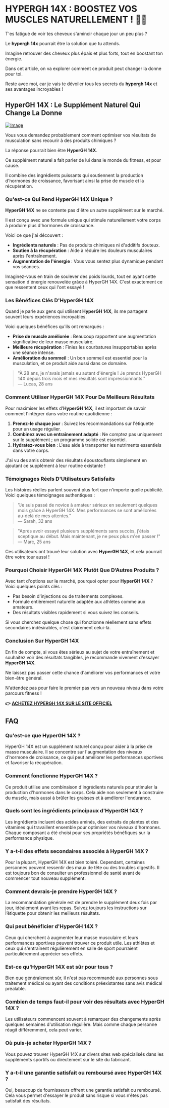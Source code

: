 # HYPERGH 14X : BOOSTEZ VOS MUSCLES NATURELLEMENT ! 💪✨

T'es fatigué de voir tes cheveux s'amincir chaque jour un peu plus ? 

Le **hypergh 14x** pourrait être la solution que tu attends. 

Imagine retrouver des cheveux plus épais et plus forts, tout en boostant ton énergie. 

Dans cet article, on va explorer comment ce produit peut changer la donne pour toi. 

Reste avec moi, car je vais te dévoiler tous les secrets du **hypergh 14x** et ses avantages incroyables !

## HyperGH 14X : Le Supplément Naturel Qui Change La Donne

[![Image](https://www2.sellhealth.com/111/hypergh14x_a_11_1.jpg)](https://gchaffi.com/by8IiHBj)

Vous vous demandez probablement comment optimiser vos résultats de musculation sans recourir à des produits chimiques ? 

La réponse pourrait bien être **HyperGH 14X**. 

Ce supplément naturel a fait parler de lui dans le monde du fitness, et pour cause. 

Il combine des ingrédients puissants qui soutiennent la production d'hormones de croissance, favorisant ainsi la prise de muscle et la récupération.

### Qu'est-ce Qui Rend HyperGH 14X Unique ?

**HyperGH 14X** ne se contente pas d'être un autre supplément sur le marché. 

Il est conçu avec une formule unique qui stimule naturellement votre corps à produire plus d'hormones de croissance.

Voici ce que j'ai découvert :

- **Ingrédients naturels** : Pas de produits chimiques ni d'additifs douteux.
- **Soutien à la récupération** : Aide à réduire les douleurs musculaires après l'entraînement.
- **Augmentation de l'énergie** : Vous vous sentez plus dynamique pendant vos séances.

Imaginez-vous en train de soulever des poids lourds, tout en ayant cette sensation d'énergie renouvelée grâce à HyperGH 14X. C'est exactement ce que ressentent ceux qui l'ont essayé !

### Les Bénéfices Clés D'HyperGH 14X

Quand je parle aux gens qui utilisent **HyperGH 14X**, ils me partagent souvent leurs expériences incroyables. 

Voici quelques bénéfices qu'ils ont remarqués :

- **Prise de muscle améliorée** : Beaucoup rapportent une augmentation significative de leur masse musculaire.
- **Meilleure récupération** : Finies les courbatures insupportables après une séance intense.
- **Amélioration du sommeil** : Un bon sommeil est essentiel pour la musculation, et ce produit aide aussi dans ce domaine.

> "À 28 ans, je n'avais jamais eu autant d'énergie ! Je prends HyperGH 14X depuis trois mois et mes résultats sont impressionnants."  
> — Lucas, 28 ans

### Comment Utiliser HyperGH 14X Pour De Meilleurs Résultats

Pour maximiser les effets d'**HyperGH 14X**, il est important de savoir comment l'intégrer dans votre routine quotidienne :

1. **Prenez-le chaque jour** : Suivez les recommandations sur l'étiquette pour un usage régulier.
2. **Combinez avec un entraînement adapté** : Ne comptez pas uniquement sur le supplément ; un programme solide est essentiel.
3. **Hydratez-vous bien** : L'eau aide à transporter les nutriments essentiels dans votre corps.

J'ai vu des amis obtenir des résultats époustouflants simplement en ajoutant ce supplément à leur routine existante !

### Témoignages Réels D'Utilisateurs Satisfaits

Les histoires réelles parlent souvent plus fort que n'importe quelle publicité. Voici quelques témoignages authentiques :

> "Je suis passé de novice à amateur sérieux en seulement quelques mois grâce à HyperGH 14X. Mes performances se sont améliorées au-delà de mes attentes."  
> — Sarah, 32 ans

> "Après avoir essayé plusieurs suppléments sans succès, j'étais sceptique au début. Mais maintenant, je ne peux plus m'en passer !"  
> — Marc, 25 ans

Ces utilisateurs ont trouvé leur solution avec **HyperGH 14X**, et cela pourrait être votre tour aussi !

### Pourquoi Choisir HyperGH 14X Plutôt Que D’Autres Produits ?

Avec tant d'options sur le marché, pourquoi opter pour **HyperGH 14X** ? Voici quelques points clés :

- Pas besoin d'injections ou de traitements complexes.
- Formule entièrement naturelle adaptée aux athlètes comme aux amateurs.
- Des résultats visibles rapidement si vous suivez les conseils.

Si vous cherchez quelque chose qui fonctionne réellement sans effets secondaires indésirables, c'est clairement celui-là.

### Conclusion Sur HyperGH 14X

En fin de compte, si vous êtes sérieux au sujet de votre entraînement et souhaitez voir des résultats tangibles, je recommande vivement d'essayer **HyperGH 14X**.

Ne laissez pas passer cette chance d'améliorer vos performances et votre bien-être général.

N'attendez pas pour faire le premier pas vers un nouveau niveau dans votre parcours fitness !



**👉 [ACHETEZ HYPERGH 14X SUR LE SITE OFFICIEL](https://gchaffi.com/by8IiHBj)**

## FAQ

### Qu'est-ce que HyperGH 14X ?
HyperGH 14X est un supplément naturel conçu pour aider à la prise de masse musculaire. Il se concentre sur l'augmentation des niveaux d'hormone de croissance, ce qui peut améliorer les performances sportives et favoriser la récupération.

### Comment fonctionne HyperGH 14X ?
Ce produit utilise une combinaison d'ingrédients naturels pour stimuler la production d'hormones dans le corps. Cela aide non seulement à construire du muscle, mais aussi à brûler les graisses et à améliorer l'endurance.

### Quels sont les ingrédients principaux d'HyperGH 14X ?
Les ingrédients incluent des acides aminés, des extraits de plantes et des vitamines qui travaillent ensemble pour optimiser vos niveaux d'hormones. Chaque composant a été choisi pour ses propriétés bénéfiques sur la performance physique.

### Y a-t-il des effets secondaires associés à HyperGH 14X ?
Pour la plupart, HyperGH 14X est bien toléré. Cependant, certaines personnes peuvent ressentir des maux de tête ou des troubles digestifs. Il est toujours bon de consulter un professionnel de santé avant de commencer tout nouveau supplément.

### Comment devrais-je prendre HyperGH 14X ?
La recommandation générale est de prendre le supplément deux fois par jour, idéalement avant les repas. Suivez toujours les instructions sur l’étiquette pour obtenir les meilleurs résultats.

### Qui peut bénéficier d'HyperGH 14X ?
Ceux qui cherchent à augmenter leur masse musculaire et leurs performances sportives peuvent trouver ce produit utile. Les athlètes et ceux qui s'entraînent régulièrement en salle de sport pourraient particulièrement apprécier ses effets.

### Est-ce qu'HyperGH 14X est sûr pour tous ?
Bien que généralement sûr, il n'est pas recommandé aux personnes sous traitement médical ou ayant des conditions préexistantes sans avis médical préalable. 

### Combien de temps faut-il pour voir des résultats avec HyperGH 14X ?
Les utilisateurs commencent souvent à remarquer des changements après quelques semaines d'utilisation régulière. Mais comme chaque personne réagit différemment, cela peut varier.

### Où puis-je acheter HyperGH 14X ?
Vous pouvez trouver HyperGH 14X sur divers sites web spécialisés dans les suppléments sportifs ou directement sur le site du fabricant.

### Y a-t-il une garantie satisfait ou remboursé avec HyperGH 14X ?
Oui, beaucoup de fournisseurs offrent une garantie satisfait ou remboursé. Cela vous permet d'essayer le produit sans risque si vous n’êtes pas satisfait des résultats.